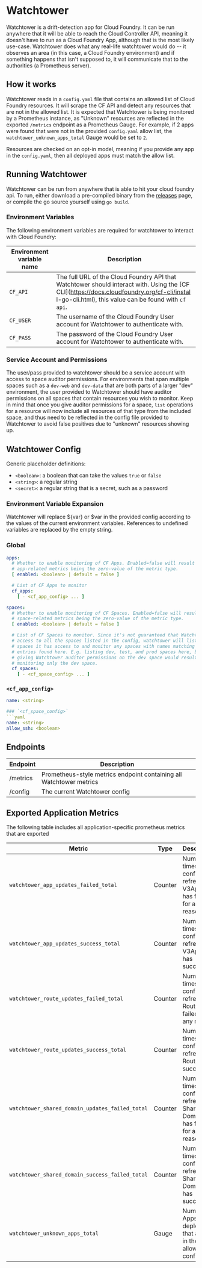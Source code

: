 # Watchtower
Watchtower is a drift-detection app for Cloud Foundry. It can be run anywhere
that it will be able to reach the Cloud Controller API, meaning it doesn't
have to run as a Cloud Foundry App, although that is the most likely use-case.
Watchtower does what any real-life watchtower would do -- it observes an area
(in this case, a Cloud Foundry environment) and if something happens that isn't
supposed to, it will communicate that to the authorities (a Prometheus server).

## How it works
Watchtower reads in a `config.yaml` file that contains an allowed list of Cloud
Foundry resources. It will scrape the CF API and detect any resources that are
not in the allowed list. It is expected that Watchtower is being monitored by a
Prometheus instance, as "Unknown" resources are reflected in the exported `/metrics`
endpoint as a Prometheus Gauge. For example, if 2 apps were found that were not
in the provided `config.yaml` allow list, the `watchtower_unknown_apps_total`
Gauge would be set to `2`.

Resources are checked on an opt-in model, meaning if you
provide any app in the `config.yaml`, then all deployed apps must match the allow
list.

## Running Watchtower
Watchtower can be run from anywhere that is able to hit your cloud foundry api.
To run, either download a pre-compiled binary from the [releases](https://github.com/18F/watchtower/releases)
page, or compile the go source yourself using `go build`.

### Environment Variables
The following environment variables are required for watchtower to interact with
Cloud Foundry:

| Environment variable name | Description |
| --- | --- |
| `CF_API` | The full URL of the Cloud Foundry API that Watchtower should interact with. Using the [CF CLI](https://docs.cloudfoundry.org/cf-cli/instal    l-go-cli.html), this value can be found with `cf api`. |
| `CF_USER` | The username of the Cloud Foundry User account for Watchtower to authenticate with. |
| `CF_PASS` | The password of the Cloud Foundry User account for Watchtower to authenticate with. |

### Service Account and Permissions
The user/pass provided to watchtower should be a service account with access to
space auditor permissions. For environments that span multiple spaces such as a
`dev-web` and `dev-data` that are both parts of a larger "dev" environment, the
user provided to Watchtower should have auditor permissions on all spaces that
contain resources you wish to monitor. Keep in mind that once you give auditor
permissions for a space, `list` operations for a resource will now include all
resources of that type from the included space, and thus need to be reflected
in the config file provided to Watchtower to avoid false positives due to
"unknown" resources showing up.

## Watchtower Config
Generic placeholder definitions:
* `<boolean>`: a boolean that can take the values `true` or `false`
* `<string>`: a regular string
* `<secret>`: a regular string that is a secret, such as a password

### Environment Variable Expansion
Watchtower will replace ${var} or $var in the provided config according to the
values of the current environment variables. References to undefined variables
are replaced by the empty string.

### Global
```yaml
apps:
  # Whether to enable monitoring of CF Apps. Enabled=false will result in 
  # app-related metrics being the zero-value of the metric type.
  [ enabled: <boolean> | default = false ]

  # List of CF Apps to monitor
  cf_apps:
    [ - <cf_app_config> ... ]

spaces:
  # Whether to enable monitoring of CF Spaces. Enabled=false will result in 
  # space-related metrics being the zero-value of the metric type.
  [ enabled: <boolean> | default = false ]

  # List of CF Spaces to monitor. Since it's not guaranteed that Watchtower has
  # access to all the spaces listed in the config, watchtower will list all
  # spaces it has access to and monitor any spaces with names matching config
  # entries found here. E.g. listing dev, test, and prod spaces here, but only
  # giving Watchtower auditor permissions on the dev space would result in 
  # monitoring only the dev space.
  cf_spaces:
    [ - <cf_space_config> ... ]
```

### `<cf_app_config>`
```yaml
name: <string>

### `<cf_space_config>`
```yaml
name: <string>
allow_ssh: <boolean>
```

## Endpoints

| Endpoint | Description |
| --- | --- |
| /metrics | Prometheus-style metrics endpoint containing all Watchtower metrics |
| /config | The current Watchtower config |

## Exported Application Metrics
The following table includes all application-specific prometheus metrics that are exported

| Metric | Type | Description |
| --- | --- | --- |
| `watchtower_app_updates_failed_total` | Counter | Number of times the config refresh for V3Apps has failed for any reason |
| `watchtower_app_updates_success_total` | Counter | Number of times the config refresh for V3Apps has succeeded |
| `watchtower_route_updates_failed_total` | Counter | Number of times the config refresh for Routes has failed for any reason |
| `watchtower_route_updates_success_total` | Counter | Number of times the config refresh for Routes has succeeded |
| `watchtower_shared_domain_updates_failed_total` | Counter | Number of times the config refresh for Shared Domains has failed for any reason |
| `watchtower_shared_domain_success_failed_total` | Counter | Number of times the config refresh for Shared Domains has succeeded |
| `watchtower_unknown_apps_total` | Gauge | Number of Apps deployed that are not in the allowed config file |
